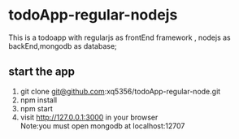 # todoApp-regular-nodejs
This is a todoapp with regularjs as frontEnd framework , nodejs as backEnd,mongodb as database; 
## start the app
1. git clone git@github.com:xq5356/todoApp-regular-node.git
2. npm install 
3. npm start
4. visit http://127.0.0.1:3000 in your browser  
Note:you must open mongodb at localhost:12707
